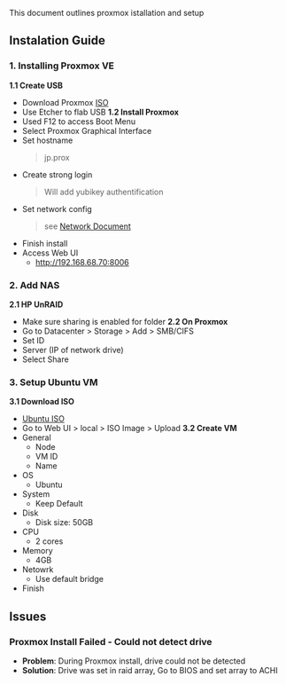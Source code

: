 This document outlines proxmox istallation and setup

## Instalation Guide
### 1. Installing Proxmox VE
**1.1 Create USB** 
- Download Proxmox [ISO](https://www.proxmox.com/en/downloads/category/iso-images-pve)
- Use Etcher to flab USB
**1.2 Install Proxmox**
- Used F12 to access Boot Menu
- Select Proxmox Graphical Interface
- Set hostname
  > jp.prox
- Create strong login
  > Will add yubikey authentification
- Set network config
  > see [Network Document](Networking/network.md)
- Finish install
- Access Web UI
  - http://192.168.68.70:8006

### 2. Add NAS
**2.1 HP UnRAID**
- Make sure sharing is enabled for folder
**2.2 On Proxmox**
- Go to Datacenter > Storage > Add > SMB/CIFS
- Set ID
- Server (IP of network drive)
- Select Share
### 3. Setup Ubuntu VM
**3.1 Download ISO**
- [Ubuntu ISO](https://ubuntu.com/download/server)
- Go to Web UI > local > ISO Image > Upload
**3.2 Create VM**
- General
  - Node
  - VM ID
  - Name
- OS
  - Ubuntu
- System
  - Keep Default
- Disk
  - Disk size: 50GB
- CPU
  - 2 cores
- Memory
  - 4GB
- Netowrk
  - Use default bridge
- Finish

## Issues

### Proxmox Install Failed - Could not detect drive
- **Problem**: During Proxmox install, drive could not be detected
- **Solution**: Drive was set in raid array, Go to BIOS and set array to ACHI
